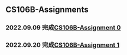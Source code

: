 ## CS106B-Assignments
### 2022.09.09 完成[CS106B-Assignment 0](./Assignment%200/)
### 2022.09.20 完成[CS106B-Assignment 1](./Assignment%201/)
